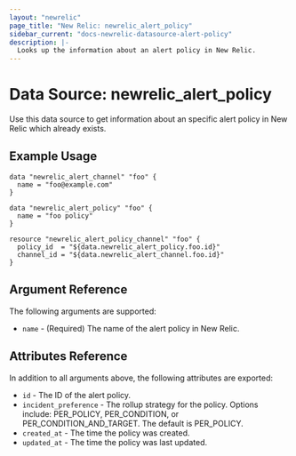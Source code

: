 ```yaml
---
layout: "newrelic"
page_title: "New Relic: newrelic_alert_policy"
sidebar_current: "docs-newrelic-datasource-alert-policy"
description: |-
  Looks up the information about an alert policy in New Relic.
---
```


# Data Source: newrelic\_alert\_policy

Use this data source to get information about an specific alert policy in New Relic which already exists.

## Example Usage

```hcl
data "newrelic_alert_channel" "foo" {
  name = "foo@example.com"
}

data "newrelic_alert_policy" "foo" {
  name = "foo policy"
}

resource "newrelic_alert_policy_channel" "foo" {
  policy_id  = "${data.newrelic_alert_policy.foo.id}"
  channel_id = "${data.newrelic_alert_channel.foo.id}"
}
```

## Argument Reference

The following arguments are supported:

* `name` - (Required) The name of the alert policy in New Relic.

## Attributes Reference

In addition to all arguments above, the following attributes are exported:

* `id` - The ID of the alert policy.
* `incident_preference` - The rollup strategy for the policy. Options include: PER_POLICY, PER_CONDITION, or PER_CONDITION_AND_TARGET. The default is PER_POLICY.
* `created_at` - The time the policy was created.
* `updated_at` -  The time the policy was last updated.
